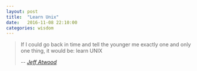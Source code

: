 ```yaml
---
layout: post
title:  "Learn Unix"
date:   2016-11-08 22:10:00
categories: wisdom
---
```


> If I could go back in time and tell the younger me exactly one and only one thing, it would be: learn UNIX
>
> -- <cite>[Jeff Atwood](https://blog.codinghorror.com/the-future-of-markdown/)</cite>

